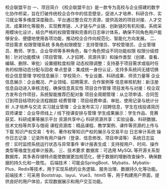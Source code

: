   校企联盟平台
一、项目简介
《校企联盟平台》是一款专为高校与企业搭建的数字化协作桥梁，旨在打破传统校企合作中的信息壁垒，促进人才培养、科研合作、实习就业等多维度深度融合。平台通过整合双方资源，提供高效的项目对接、人才交流、成果转化等服务，实现教育链、人才链与产业链、创新链的有机衔接。系统采用模块化设计，结合严格的权限管理和完善的日志审计体系，确保不同角色用户能够安全、便捷地使用各项功能，推动校企合作向规范化、智能化方向发展。
二、项目需求
权限管理系统
多角色权限模型：支持管理员、学校管理员、企业管理员、教师、学生、企业导师等多种角色，每个角色预设不同功能权限
权限分级控制：针对功能模块（项目管理、人才招聘、资源共享）和操作类型（创建、查看、编辑、删除、审批）设置细粒度权限
动态权限调整：支持基于项目需求或临时任务的权限动态分配与回收
单点登录：集成统一身份认证，支持多系统间无缝切换
校企信息管理
学校信息展示：学校简介、专业设置、科研成果、师资力量等
企业信息展示：企业概况、产业领域、招聘需求、合作案例等
信息审核机制：新注册信息自动进入审核流程，确保信息真实性
项目合作管理
项目发布与对接：校企双方发布合作项目，系统智能推荐匹配对象
项目全周期管理：从立项申请、合同签订到项目结项的全流程跟踪
经费管理：项目经费申请、审批、使用记录与统计分析
人才培养与交流
实习就业管理：企业发布实习 / 招聘信息，学生在线投递简历
双师课堂：企业导师线上 / 线下授课安排与管理
学生成果展示：学生作品、竞赛获奖、科研成果等展示平台
资源共享中心
科研资源共享：实验设备、科研数据、技术文档等共享与借阅
课程资源库：精品课程、教学案例、课件等资源的上传与下载
知识产权交易：专利、著作权等知识产权的展示与交易平台
日志审计系统
操作日志记录：记录所有用户操作（登录、信息修改、项目申请等）
系统日志监控：实时监控系统运行状态与异常事件
审计报表生成：支持按用户、时间、操作类型等维度生成审计报表。
三、技术要求
数据库：可选用 MySQL 等开源关系型数据库，其多表存储特点能使数据更加规范化，便于数据的增删改查操作，确保数据的持久化和一致性。
后端技术：可能会SpringBoot、Mybatis、Mybatis-Plus、Redis等技术，用于实现系统的业务逻辑、服务治理、数据持久化等功能。
前端技术：可采用 Bootstrap、layui、Vue3、html5 等，用于构建用户界面，提供良好的用户体验，实现数据展示和用户交互功能。
